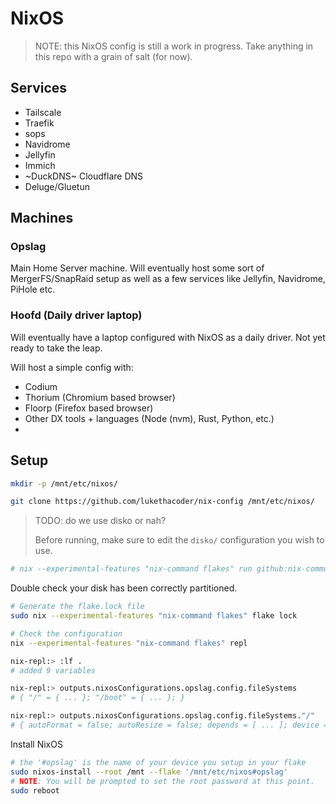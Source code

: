 # NixOS

> NOTE: this NixOS config is still a work in progress. Take anything in this repo with a grain of salt (for now).

## Services

- Tailscale
- Traefik
- sops
- Navidrome
- Jellyfin
- Immich
- ~DuckDNS~ Cloudflare DNS
- Deluge/Gluetun

## Machines

### Opslag

Main Home Server machine. Will eventually host some sort of MergerFS/SnapRaid setup as well as a few services like Jellyfin, Navidrome, PiHole etc.

### Hoofd (Daily driver laptop)

Will eventually have a laptop configured with NixOS as a daily driver. Not yet ready to take the leap.

Will host a simple config with:
- Codium
- Thorium (Chromium based browser)
- Floorp (Firefox based browser)
- Other DX tools + languages (Node (nvm), Rust, Python, etc.)
- 

## Setup

```bash
mkdir -p /mnt/etc/nixos/

git clone https://github.com/lukethacoder/nix-config /mnt/etc/nixos/
```

> TODO: do we use disko or nah?
> 
> Before running, make sure to edit the `disko/` configuration you wish to use.

```bash
# nix --experimental-features "nix-command flakes" run github:nix-community/disko -- --mode disko /mnt/etc/nixos/disko/opslag.nix
```

Double check your disk has been correctly partitioned.

<!-- TODO: add GParted screenshot of a "good partition" -->

```bash
# Generate the flake.lock file
sudo nix --experimental-features "nix-command flakes" flake lock

# Check the configuration
nix --experimental-features "nix-command flakes" repl

nix-repl:> :lf .
# added 9 variables

nix-repl:> outputs.nixosConfigurations.opslag.config.fileSystems
# { "/" = { ... }; "/boot" = { ... }; }

nix-repl:> outputs.nixosConfigurations.opslag.config.fileSystems."/"
# { autoFormat = false; autoResize = false; depends = [ ... ]; device = "/dev/disk/by-partlabel/disk-main-root"; encrypted = { ... }; formatOptions = null; fsType = "ext4"; label = null; mountPoint = "/"; neededForBoot = false; noCheck = false; options = [ ... ]; stratis = { ... }; }
```

Install NixOS

```bash
# the '#opslag' is the name of your device you setup in your flake
sudo nixos-install --root /mnt --flake '/mnt/etc/nixos#opslag'
# NOTE: You will be prompted to set the root password at this point.
sudo reboot
```

